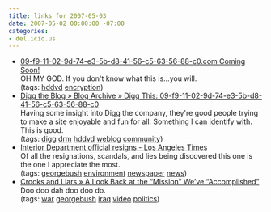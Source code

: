 ```yaml
---
title: links for 2007-05-03
date: 2007-05-02 00:00:00 -07:00
categories:
- del.icio.us
---
```


<ul class="delicious">
    <li>
        <div class="delicious-link"><a href="http://09-f9-11-02-9d-74-e3-5b-d8-41-56-c5-63-56-88-c0.com/">09-f9-11-02-9d-74-e3-5b-d8-41-56-c5-63-56-88-c0.com Coming Soon!</a></div>
        <div class="delicious-extended">OH MY GOD. If you don't know what this is...you will.</div>
        <div class="delicious-tags">(tags: <a href="http://del.icio.us/torrez/hddvd">hddvd</a> <a href="http://del.icio.us/torrez/encryption">encryption</a>)</div>
    </li>
    <li>
        <div class="delicious-link"><a href="http://blog.digg.com/?p=74?">Digg the Blog » Blog Archive » Digg This: 09-f9-11-02-9d-74-e3-5b-d8-41-56-c5-63-56-88-c0</a></div>
        <div class="delicious-extended">Having some insight into Digg the company, they're good people trying to make a site enjoyable and fun for all. Something I can identify with. This is good.</div>
        <div class="delicious-tags">(tags: <a href="http://del.icio.us/torrez/digg">digg</a> <a href="http://del.icio.us/torrez/drm">drm</a> <a href="http://del.icio.us/torrez/hddvd">hddvd</a> <a href="http://del.icio.us/torrez/weblog">weblog</a> <a href="http://del.icio.us/torrez/community">community</a>)</div>
    </li>
    <li>
        <div class="delicious-link"><a href="http://www.latimes.com/news/nationworld/nation/la-na-macdonald2may02,1,7039154.story?coll=la-headlines-nation">Interior Department official resigns - Los Angeles Times</a></div>
        <div class="delicious-extended">Of all the resignations, scandals, and lies being discovered this one is the one I appreciate the most.</div>
        <div class="delicious-tags">(tags: <a href="http://del.icio.us/torrez/georgebush">georgebush</a> <a href="http://del.icio.us/torrez/environment">environment</a> <a href="http://del.icio.us/torrez/newspaper">newspaper</a> <a href="http://del.icio.us/torrez/news">news</a>)</div>
    </li>
    <li>
        <div class="delicious-link"><a href="http://www.crooksandliars.com/2007/05/02/a-look-back-at-the-mission-weve-accomplished/">Crooks and Liars » A Look Back at the “Mission” We’ve “Accomplished”</a></div>
        <div class="delicious-extended">Doo doo dah doo doo do.</div>
        <div class="delicious-tags">(tags: <a href="http://del.icio.us/torrez/war">war</a> <a href="http://del.icio.us/torrez/georgebush">georgebush</a> <a href="http://del.icio.us/torrez/iraq">iraq</a> <a href="http://del.icio.us/torrez/video">video</a> <a href="http://del.icio.us/torrez/politics">politics</a>)</div>
    </li>
</ul>
